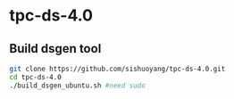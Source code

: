 # tpc-ds-4.0

## Build dsgen tool
```bash
git clone https://github.com/sishuoyang/tpc-ds-4.0.git
cd tpc-ds-4.0
./build_dsgen_ubuntu.sh #need sudo
```